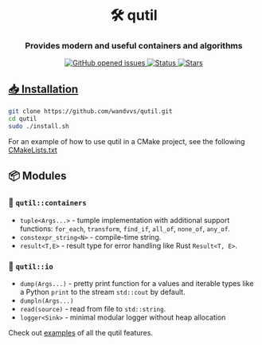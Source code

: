 <h1 align="center">🛠️ qutil</h1>
<h3 align="center">Provides modern and useful containers and algorithms</h3>

<p align="center">
     <a href="https://github.com/wandvvs/qutil/issues">
     <img src="https://img.shields.io/github/issues/wandvvs/qutil"
          alt="GitHub opened issues">
     <img src="https://img.shields.io/badge/status-in_development-red"
          alt="Status">
     <img src="https://img.shields.io/github/stars/wandvvs/qutil?color=lime"
          alt="Stars">
</p>

 ## **📥 Installation**
```bash
git clone https://github.com/wandvvs/qutil.git
cd qutil
sudo ./install.sh
```
For an example of how to use qutil in a CMake project, see the following [CMakeLists.txt](https://github.com/wandvvs/qutil/blob/master/examples/tuple/CMakeLists.txt)

## **📦 Modules**

### 🧰 `qutil::containers`
- `tuple<Args...>` - tumple implementation with additional support functions: `for_each`, `transform`, `find_if`, `all_of`, `none_of`, `any_of`.
- `constexpr_string<N>` - compile-time string.
- `result<T,E>` - result type for error handling like Rust `Result<T, E>`.

### 📁 `qutil::io`
- `dump(Args...)` - pretty print function for a values and iterable types like a Python `print` to the stream `std::cout` by default.
- `dumpln(Args...)`
- `read(source)` - read from file to `std::string`.
- `logger<Sink>` - minimal modular logger without heap allocation

Check out [examples](https://github.com/wandvvs/qutil/tree/master/examples) of all the qutil features.
